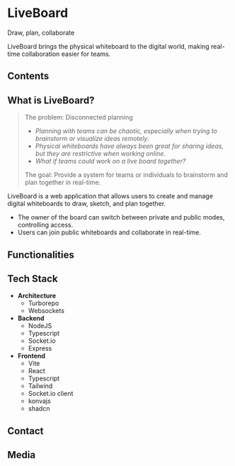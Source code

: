 # LiveBoard

Draw, plan, collaborate

LiveBoard brings the physical whiteboard to the digital world, making real-time collaboration easier for teams.

## Contents

## What is LiveBoard?

> The problem: Disconnected planning
>
> - _Planning with teams can be chaotic, especially when trying to brainstorm or visualize ideas remotely._
> - _Physical whiteboards have always been great for sharing ideas, but they are restrictive when working online._
> - _What if teams could work on a live board together?_
>
> The goal: Provide a system for teams or individuals to brainstorm and plan together in real-time.

LiveBoard is a web application that allows users to create and manage digital whiteboards to draw, sketch, and plan together.

- The owner of the board can switch between private and public modes, controlling access.
- Users can join public whiteboards and collaborate in real-time.

## Functionalities

## Tech Stack

- **Architecture**
  - Turborepo
  - Websockets
- **Backend**
  - NodeJS
  - Typescript
  - Socket\.io
  - Express
- **Frontend**
  - Vite
  - React
  - Typescript
  - Tailwind
  - Socket\.io client
  - konvajs
  - shadcn

## Contact

## Media
